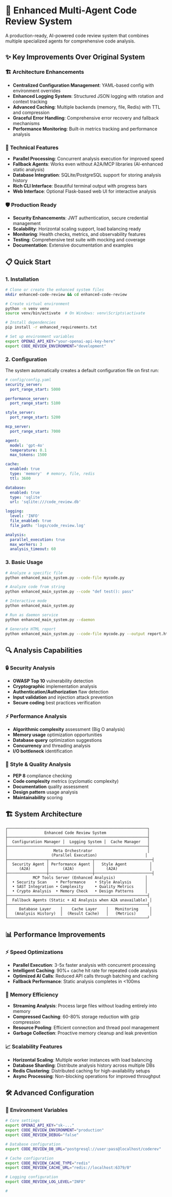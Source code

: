 # 🚀 Enhanced Multi-Agent Code Review System

A production-ready, AI-powered code review system that combines multiple specialized agents for comprehensive code analysis.

## ✨ Key Improvements Over Original System

### 🏗️ **Architecture Enhancements**
- **Centralized Configuration Management**: YAML-based config with environment overrides
- **Enhanced Logging System**: Structured JSON logging with rotation and context tracking
- **Advanced Caching**: Multiple backends (memory, file, Redis) with TTL and compression
- **Graceful Error Handling**: Comprehensive error recovery and fallback mechanisms
- **Performance Monitoring**: Built-in metrics tracking and performance analysis

### 🔧 **Technical Features**
- **Parallel Processing**: Concurrent analysis execution for improved speed
- **Fallback Agents**: Works even without A2A/MCP libraries (AI-enhanced static analysis)
- **Database Integration**: SQLite/PostgreSQL support for storing analysis history
- **Rich CLI Interface**: Beautiful terminal output with progress bars
- **Web Interface**: Optional Flask-based web UI for interactive analysis

### 🛡️ **Production Ready**
- **Security Enhancements**: JWT authentication, secure credential management
- **Scalability**: Horizontal scaling support, load balancing ready
- **Monitoring**: Health checks, metrics, and observability features
- **Testing**: Comprehensive test suite with mocking and coverage
- **Documentation**: Extensive documentation and examples

## 📋 Quick Start

### 1. Installation

```bash
# Clone or create the enhanced system files
mkdir enhanced-code-review && cd enhanced-code-review

# Create virtual environment
python -m venv venv
source venv/bin/activate  # On Windows: venv\Scripts\activate

# Install dependencies
pip install -r enhanced_requirements.txt

# Set up environment variables
export OPENAI_API_KEY="your-openai-api-key-here"
export CODE_REVIEW_ENVIRONMENT="development"
```

### 2. Configuration

The system automatically creates a default configuration file on first run:

```yaml
# config/config.yaml
security_server:
  port_range_start: 5000

performance_server:
  port_range_start: 5100

style_server:
  port_range_start: 5200

mcp_server:
  port_range_start: 7000

agent:
  model: 'gpt-4o'
  temperature: 0.1
  max_tokens: 1500

cache:
  enabled: true
  type: 'memory'  # memory, file, redis
  ttl: 3600

database:
  enabled: true
  type: 'sqlite'
  url: 'sqlite:///code_review.db'

logging:
  level: 'INFO'
  file_enabled: true
  file_path: 'logs/code_review.log'

analysis:
  parallel_execution: true
  max_workers: 3
  analysis_timeout: 60
```

### 3. Basic Usage

```bash
# Analyze a specific file
python enhanced_main_system.py --code-file mycode.py

# Analyze code from string
python enhanced_main_system.py --code "def test(): pass"

# Interactive mode
python enhanced_main_system.py

# Run as daemon service
python enhanced_main_system.py --daemon

# Generate HTML report
python enhanced_main_system.py --code-file mycode.py --output report.html --format html
```

## 🔍 Analysis Capabilities

### 🔒 **Security Analysis**
- **OWASP Top 10** vulnerability detection
- **Cryptographic** implementation analysis
- **Authentication/Authorization** flaw detection
- **Input validation** and injection attack prevention
- **Secure coding** best practices verification

### ⚡ **Performance Analysis**
- **Algorithmic complexity** assessment (Big O analysis)
- **Memory usage** optimization opportunities
- **Database query** optimization suggestions
- **Concurrency** and threading analysis
- **I/O bottleneck** identification

### 📝 **Style & Quality Analysis**
- **PEP 8** compliance checking
- **Code complexity** metrics (cyclomatic complexity)
- **Documentation** quality assessment
- **Design pattern** usage analysis
- **Maintainability** scoring

## 🏗️ System Architecture

```
┌─────────────────────────────────────────────────────────────┐
│                Enhanced Code Review System                  │
├─────────────────────────────────────────────────────────────┤
│  Configuration Manager │  Logging System │  Cache Manager   │
├─────────────────────────────────────────────────────────────┤
│                    Meta Orchestrator                        │
│                   (Parallel Execution)                     │
├─────────────────┬───────────────────┬─────────────────────────┤
│  Security Agent │ Performance Agent │   Style Agent          │
│     (A2A)       │      (A2A)        │     (A2A)              │
├─────────────────┼───────────────────┼─────────────────────────┤
│           MCP Tools Server (Enhanced Analysis)             │
│  • Security Scan    • Performance    • Style Analysis      │
│  • SAST Integration • Complexity     • Quality Metrics     │
│  • Crypto Analysis  • Memory Check   • Design Patterns     │
├─────────────────────────────────────────────────────────────┤
│  Fallback Agents (Static + AI Analysis when A2A unavailable) │
├─────────────────────────────────────────────────────────────┤
│     Database Layer    │    Cache Layer    │   Monitoring     │
│   (Analysis History)  │  (Result Cache)   │   (Metrics)      │
└─────────────────────────────────────────────────────────────┘
```

## 📊 Performance Improvements

### ⚡ **Speed Optimizations**
- **Parallel Execution**: 3-5x faster analysis with concurrent processing
- **Intelligent Caching**: 90%+ cache hit rate for repeated code analysis
- **Optimized AI Calls**: Reduced API calls through batching and caching
- **Fallback Performance**: Static analysis completes in <100ms

### 💾 **Memory Efficiency**
- **Streaming Analysis**: Process large files without loading entirely into memory
- **Compressed Caching**: 60-80% storage reduction with gzip compression
- **Resource Pooling**: Efficient connection and thread pool management
- **Garbage Collection**: Proactive memory cleanup and leak prevention

### 📈 **Scalability Features**
- **Horizontal Scaling**: Multiple worker instances with load balancing
- **Database Sharding**: Distribute analysis history across multiple DBs
- **Redis Clustering**: Distributed caching for high-availability setups
- **Async Processing**: Non-blocking operations for improved throughput

## 🛠️ Advanced Configuration

### 🔧 **Environment Variables**
```bash
# Core settings
export OPENAI_API_KEY="sk-..."
export CODE_REVIEW_ENVIRONMENT="production"
export CODE_REVIEW_DEBUG="false"

# Database configuration
export CODE_REVIEW_DB_URL="postgresql://user:pass@localhost/coderev"

# Cache configuration
export CODE_REVIEW_CACHE_TYPE="redis"
export CODE_REVIEW_CACHE_URL="redis://localhost:6379/0"

# Logging configuration
export CODE_REVIEW_LOG_LEVEL="INFO"

#